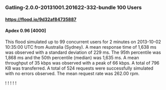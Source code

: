 
### Gatling-2.0.0-20131001.201622-332-bundle 100 Users
#### https://flood.io/9d32af84735887
#### Apdex 0.96 [4000]
This flood simulated up to 99 concurrent users for 2 minutes on  2013-10-02 10:35:00 UTC from Australia (Sydney). A mean response time of 1,638 ms was observed with a standard deviation of 229 ms. The 95th percentile was 1,868 ms and the 50th percentile (median) was 1,635 ms. A mean throughput of 35 kbps was observed with a peak of 66 kbps. A total of 796 KB was transferred. A total of 524 requests were successfully simulated with no errors observed. The mean request rate was 262.00 rpm. 

\![](./gc/9d32af84735887/tenured_size.jpg)
\![](./gc/9d32af84735887/collection_pause_time.jpg)
\![](./gc/9d32af84735887/cpu_real.jpg)
\![](./gc/9d32af84735887/promoted_size.jpg)
\![](./gc/9d32af84735887/young_size.jpg)

